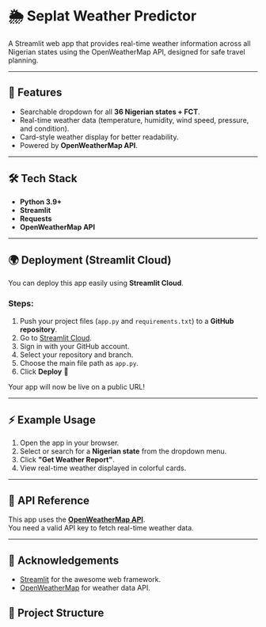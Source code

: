 # 🌦 Seplat Weather Predictor

A Streamlit web app that provides real-time weather information across all Nigerian states using the OpenWeatherMap API, designed for safe travel planning.

---

## 🚀 Features
- Searchable dropdown for all **36 Nigerian states + FCT**.
- Real-time weather data (temperature, humidity, wind speed, pressure, and condition).
- Card-style weather display for better readability.
- Powered by **OpenWeatherMap API**.

---

## 🛠️ Tech Stack
- **Python 3.9+**
- **Streamlit**
- **Requests**
- **OpenWeatherMap API**

---

## 🌍 Deployment (Streamlit Cloud)

You can deploy this app easily using **Streamlit Cloud**.

### Steps:
1. Push your project files (`app.py` and `requirements.txt`) to a **GitHub repository**.
2. Go to [Streamlit Cloud](https://share.streamlit.io/).
3. Sign in with your GitHub account.
4. Select your repository and branch.
5. Choose the main file path as `app.py`.
6. Click **Deploy** 🚀

Your app will now be live on a public URL!


---

## ⚡ Example Usage
1. Open the app in your browser.
2. Select or search for a **Nigerian state** from the dropdown menu.
3. Click **"Get Weather Report"**.
4. View real-time weather displayed in colorful cards.

---

## 📡 API Reference
This app uses the **[OpenWeatherMap API](https://openweathermap.org/api)**.  
You need a valid API key to fetch real-time weather data.


---

## 🙌 Acknowledgements
- [Streamlit](https://streamlit.io/) for the awesome web framework.
- [OpenWeatherMap](https://openweathermap.org/) for weather data API.

## 📂 Project Structure
